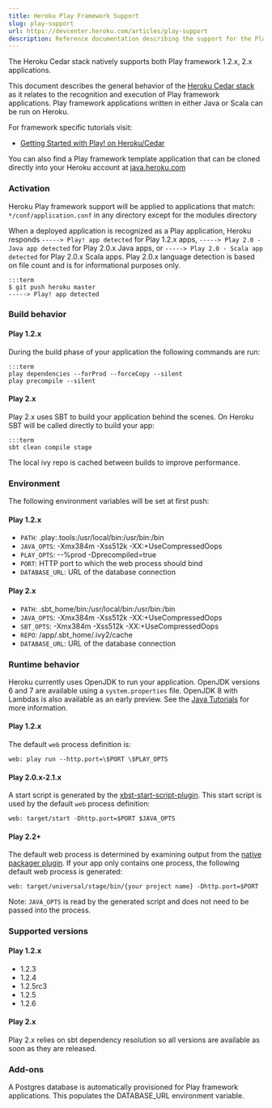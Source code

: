```yaml
---
title: Heroku Play Framework Support
slug: play-support
url: https://devcenter.heroku.com/articles/play-support
description: Reference documentation describing the support for the Play Framework on Heroku's Cedar stack.
---
```


The Heroku Cedar stack natively supports both Play framework 1.2.x, 2.x applications.

This document describes the general behavior of the [Heroku Cedar stack](cedar) as it relates to the recognition and execution of Play framework applications. Play framework applications written in either Java or Scala can be run on Heroku.

For framework specific tutorials visit: 

* [Getting Started with Play! on Heroku/Cedar](play)

You can also find a Play framework template application that can be cloned directly into your Heroku account at [java.heroku.com](http://java.heroku.com)

### Activation

Heroku Play framework support will be applied to applications that match: `*/conf/application.conf` in any directory except for the modules directory

When a deployed application is recognized as a Play application, Heroku responds `-----> Play! app detected` for Play 1.2.x apps, `-----> Play 2.0 - Java app detected` for Play 2.0.x Java apps, or `-----> Play 2.0 - Scala app detected` for Play 2.0.x Scala apps. Play 2.0.x language detection is based on file count and is for informational purposes only.

    :::term
    $ git push heroku master
    -----> Play! app detected

### Build behavior

#### Play 1.2.x

During the build phase of your application the following commands are run:

    :::term
    play dependencies --forProd --forceCopy --silent
    play precompile --silent

#### Play 2.x

Play 2.x uses SBT to build your application behind the scenes. On Heroku SBT will be called directly to build your app:

    :::term
    sbt clean compile stage

The local ivy repo is cached between builds to improve performance.

### Environment

The following environment variables will be set at first push:

#### Play 1.2.x

* `PATH`: .play:.tools:/usr/local/bin:/usr/bin:/bin
* `JAVA_OPTS`: -Xmx384m -Xss512k -XX:+UseCompressedOops
* `PLAY_OPTS`: --%prod -Dprecompiled=true 
* `PORT`: HTTP port to which the web process should bind
* `DATABASE_URL`: URL of the database connection

#### Play 2.x

* `PATH`: .sbt_home/bin:/usr/local/bin:/usr/bin:/bin
* `JAVA_OPTS`: -Xmx384m -Xss512k -XX:+UseCompressedOops
* `SBT_OPTS`: -Xmx384m -Xss512k -XX:+UseCompressedOops
* `REPO`: /app/.sbt_home/.ivy2/cache
* `DATABASE_URL`: URL of the database connection

### Runtime behavior

Heroku currently uses OpenJDK to run your application. OpenJDK versions 6 and 7 are available using a `system.properties` file. OpenJDK 8 with Lambdas is also available as an early preview. See the [Java Tutorials](/categories/java) for more information.

#### Play 1.2.x

The default `web` process definition is:

    web: play run --http.port=\$PORT \$PLAY_OPTS

#### Play 2.0.x-2.1.x

A start script is generated by the [xbst-start-script-plugin](http://github.com/typesafehub/xsbt-start-script-plugin). This start script is used by the default `web` process definition:

    web: target/start -Dhttp.port=$PORT $JAVA_OPTS

#### Play 2.2+

The default web process is determined by examining output from the [native packager plugin](http://www.scala-sbt.org/sbt-native-packager/universal.html). If your app only contains one process, the following default web process is generated:

    web: target/universal/stage/bin/{your project name} -Dhttp.port=$PORT

Note: `JAVA_OPTS` is read by the generated script and does not need to be passed into the process.

### Supported versions

#### Play 1.2.x

* 1\.2\.3
* 1\.2\.4
* 1\.2\.5rc3
* 1\.2\.5
* 1\.2\.6

#### Play 2.x

Play 2.x relies on sbt dependency resolution so all versions are available as soon as they are released.

### Add-ons

A Postgres database is automatically provisioned for Play framework applications. This populates the DATABASE_URL environment variable.